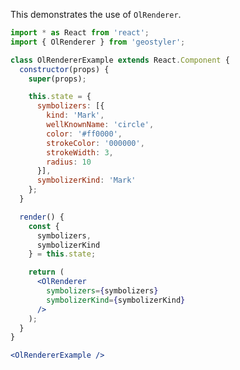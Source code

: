 <!--
 * Released under the BSD 2-Clause License
 *
 * Copyright © 2018-present, terrestris GmbH & Co. KG and GeoStyler contributors
 * All rights reserved.
 *
 * Redistribution and use in source and binary forms, with or without
 * modification, are permitted provided that the following conditions are met:
 *
 * * Redistributions of source code must retain the above copyright notice,
 *   this list of conditions and the following disclaimer.
 *
 * * Redistributions in binary form must reproduce the above copyright notice,
 *   this list of conditions and the following disclaimer in the documentation
 *   and/or other materials provided with the distribution.
 *
 * THIS SOFTWARE IS PROVIDED BY THE COPYRIGHT HOLDERS AND CONTRIBUTORS "AS IS"
 * AND ANY EXPRESS OR IMPLIED WARRANTIES, INCLUDING, BUT NOT LIMITED TO, THE
 * IMPLIED WARRANTIES OF MERCHANTABILITY AND FITNESS FOR A PARTICULAR PURPOSE
 * ARE DISCLAIMED. IN NO EVENT SHALL THE COPYRIGHT HOLDER OR CONTRIBUTORS BE
 * LIABLE FOR ANY DIRECT, INDIRECT, INCIDENTAL, SPECIAL, EXEMPLARY, OR
 * CONSEQUENTIAL DAMAGES (INCLUDING, BUT NOT LIMITED TO, PROCUREMENT OF
 * SUBSTITUTE GOODS OR SERVICES; LOSS OF USE, DATA, OR PROFITS; OR BUSINESS
 * INTERRUPTION) HOWEVER CAUSED AND ON ANY THEORY OF LIABILITY, WHETHER IN
 * CONTRACT, STRICT LIABILITY, OR TORT (INCLUDING NEGLIGENCE OR OTHERWISE)
 * ARISING IN ANY WAY OUT OF THE USE OF THIS SOFTWARE, EVEN IF ADVISED OF THE
 * POSSIBILITY OF SUCH DAMAGE.
 *
-->

This demonstrates the use of `OlRenderer`.

```jsx
import * as React from 'react';
import { OlRenderer } from 'geostyler';

class OlRendererExample extends React.Component {
  constructor(props) {
    super(props);

    this.state = {
      symbolizers: [{
        kind: 'Mark',
        wellKnownName: 'circle',
        color: '#ff0000',
        strokeColor: '000000',
        strokeWidth: 3,
        radius: 10
      }],
      symbolizerKind: 'Mark'
    };
  }

  render() {
    const {
      symbolizers,
      symbolizerKind
    } = this.state;

    return (
      <OlRenderer
        symbolizers={symbolizers}
        symbolizerKind={symbolizerKind}
      />
    );
  }
}

<OlRendererExample />
```
